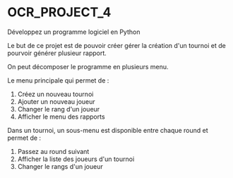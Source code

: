 # OCR_PROJECT_4
Développez un programme logiciel en Python

Le but de ce projet est de pouvoir créer gérer la création d'un tournoi et de pourvoir générer plusieur rapport.

On peut décomposer le programme en plusieurs menu.

Le menu principale qui permet de :
  1. Créez un nouveau tournoi
  2. Ajouter un nouveau joueur
  3. Changer le rang d'un joueur
  4. Afficher le menu des rapports

Dans un tournoi, un sous-menu est disponible entre chaque round et permet de :
  1. Passez au round suivant
  2. Afficher la liste des joueurs d'un tournoi
  3. Changer le rangs d'un joueur
